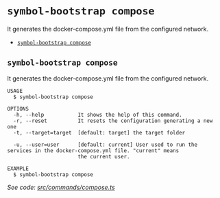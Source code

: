 `symbol-bootstrap compose`
==========================

It generates the docker-compose.yml file from the configured network.

* [`symbol-bootstrap compose`](#symbol-bootstrap-compose)

## `symbol-bootstrap compose`

It generates the docker-compose.yml file from the configured network.

```
USAGE
  $ symbol-bootstrap compose

OPTIONS
  -h, --help           It shows the help of this command.
  -r, --reset          It resets the configuration generating a new one
  -t, --target=target  [default: target] the target folder

  -u, --user=user      [default: current] User used to run the services in the docker-compose.yml file. "current" means
                       the current user.

EXAMPLE
  $ symbol-bootstrap compose
```

_See code: [src/commands/compose.ts](https://github.com/nemtech/symbol-bootstrap/blob/v0.1.0/src/commands/compose.ts)_
